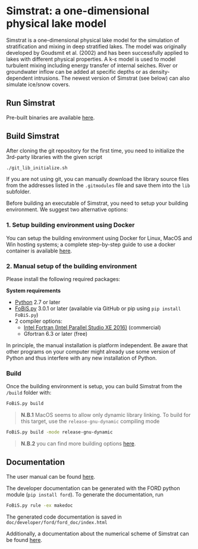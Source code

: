 # Simstrat: a one-dimensional physical lake model

Simstrat is a one-dimensional physical lake model for the simulation of stratification and mixing in deep stratified lakes. The model was originally developed by Goudsmit et al. (2002) and has been successfully applied to lakes with different physical properties. A k-ε model is used to model turbulent mixing including energy transfer of internal seiches. River or groundwater inflow can be added at specific depths or as density-dependent intrusions. The newest version of Simstrat (see below) can also simulate ice/snow covers.

## Run Simstrat
Pre-built binaries are available [here](https://github.com/Eawag-AppliedSystemAnalysis/Simstrat/releases).

## Build Simstrat
After cloning the git repository for the first time,  you need to initialize the 3rd-party libraries with the given script
~~~bash
./git_lib_initialize.sh
~~~
If you are not using git, you can manually download the library source files from the addresses listed in the `.gitmodules` file and save them into the `lib` subfolder.


Before building an executable of Simstrat, you need to setup your building environment. We suggest two alternative options:

### 1. Setup building environment using Docker
You can setup the building environment using Docker for Linux, MacOS and Win hosting systems; a complete step-by-step guide to use a docker container is available
[here](misc/docker_build_env).


### 2. Manual setup of the building environment
Please install the following required packages:

**System requirements**

- [Python](https://www.python.org/) 2.7 or later
- [FoBiS.py](https://github.com/szaghi/FoBiS) 3.0.1 or later (available via GitHub or pip using `pip install FoBiS.py`)
- 2 compiler options:
    - [Intel Fortran (Intel Parallel Studio XE 2016)](https://software.intel.com/en-us/parallel-studio-xe/choose-download) (commercial)
    - Gfortran 6.3 or later (free)

In principle, the manual installation is platform independent. Be aware that other programs on your computer might already use some version of Python and thus interfere with any new installation of Python.

### Build
Once the building environment is setup, you can build Simstrat from the `/build` folder with:
~~~bash
FoBiS.py build
~~~

> **N.B.1** MacOS seems to allow only dynamic library linking. To build for this target, use the `release-gnu-dynamic` compiling mode
~~~bash
FoBiS.py build -mode release-gnu-dynamic
~~~

> **N.B.2** you can find more building options [here](build).




## Documentation

The user manual can be found [here](doc).

The developer documentation can be generated with the FORD python module (`pip install ford`).
To generate the documentation, run

~~~bash
FoBiS.py rule -ex makedoc
~~~

The generated code documentation is saved in `doc/developer/ford/ford_doc/index.html`

Additionally, a documentation about the numerical scheme of Simstrat can be found [here](doc/developer/dev_manual).
